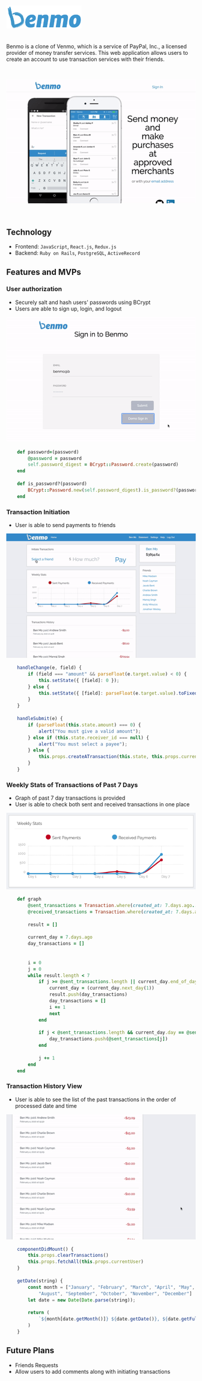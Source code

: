 [<img src="./app/assets/images/benmologo.png" width="200" align=center>](http://benmo.herokuapp.com/)

# 

Benmo is a clone of Venmo, which is a service of PayPal, Inc., a licensed provider of money transfer services. This web application allows users to create an account to use transaction services with their friends.

&nbsp;

![Benmo Main](./README/benmo.gif)

&nbsp;

## Technology
* Frontend: `JavaScript`, `React.js`, `Redux.js`
* Backend: `Ruby on Rails`, `PostgreSQL`, `ActiveRecord`

## Features and MVPs

### User authorization
* Securely salt and hash users' passwords using BCrypt
* Users are able to sign up, login, and logout

![Search](./README/benmo_login.gif)

```ruby
    def password=(password)
        @password = password
        self.password_digest = BCrypt::Password.create(password)
    end

    def is_password?(password)
        BCrypt::Password.new(self.password_digest).is_password?(password)
    end

```

### Transaction Initiation
* User is able to send payments to friends


![Search](./README/benmo_sendmoney.gif)

```javascript
    handleChange(e, field) {
        if (field === "amount" && parseFloat(e.target.value) < 0) {
            this.setState({ [field]: 0 });
        } else {
            this.setState({ [field]: parseFloat(e.target.value).toFixed(2) });
        }
    }

    handleSubmit(e) {
        if (parseFloat(this.state.amount) === 0) {
            alert("You must give a valid amount");
        } else if (this.state.receiver_id === null) {
            alert("You must select a payee");
        } else {
            this.props.createATransaction(this.state, this.props.currentUser);
        }
    }
```

### Weekly Stats of Transactions of Past 7 Days
* Graph of past 7 day transactions is provided
* User is able to check both sent and received transactions in one place


![Search](./README/benmo_graph.png)

```ruby
    def graph
        @sent_transactions = Transaction.where(created_at: 7.days.ago..Time.now, sender_id: params[:id])
        @received_transactions = Transaction.where(created_at: 7.days.ago..Time.now, receiver_id: params[:id])

        result = []

        current_day = 7.days.ago
        day_transactions = []


        i = 0
        j = 0
        while result.length < 7
            if j >= @sent_transactions.length || current_day.end_of_day < @sent_transactions[j].created_at
                current_day = (current_day.next_day(1))
                result.push(day_transactions)
                day_transactions = []
                i += 1
                next
            end

            if j < @sent_transactions.length && current_day.day == @sent_transactions[j].created_at.day && current_day.month == @sent_transactions[j].created_at.month && current_day.year == @sent_transactions[j].created_at.year
                day_transactions.push(@sent_transactions[j])
            end

            j += 1
        end
    end
```


### Transaction History View
* User is able to see the list of the past transactions in the order of processed date and time


![Search](./README/benmo_transactionhistory.gif)

```javascript
    componentDidMount() {
        this.props.clearTransactions()
        this.props.fetchAll(this.props.currentUser)
    } 

    getDate(string) {
        const month = ["January", "February", "March", "April", "May", "June", "July",
            "August", "September", "October", "November", "December"]
        let date = new Date(Date.parse(string));
        
        return (
            `${month[date.getMonth()]} ${date.getDate()}, ${date.getFullYear()} at ${date.toTimeString().slice(0, 5)}`
        )
    }
```


## Future Plans
* Friends Requests
* Allow users to add comments along with initiating transactions


